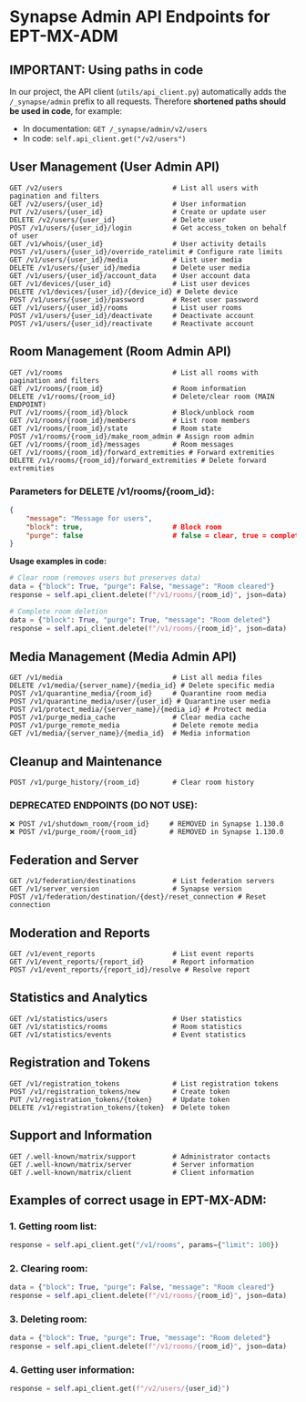 # Synapse Admin API Endpoints for EPT-MX-ADM

## IMPORTANT: Using paths in code
In our project, the API client (`utils/api_client.py`) automatically adds the `/_synapse/admin` prefix to all requests.
Therefore **shortened paths should be used in code**, for example:
- In documentation: `GET /_synapse/admin/v2/users`
- In code: `self.api_client.get("/v2/users")`

## User Management (User Admin API)
```
GET /v2/users                           # List all users with pagination and filters
GET /v2/users/{user_id}                 # User information
PUT /v2/users/{user_id}                 # Create or update user
DELETE /v2/users/{user_id}              # Delete user
POST /v1/users/{user_id}/login          # Get access_token on behalf of user
GET /v1/whois/{user_id}                 # User activity details
POST /v1/users/{user_id}/override_ratelimit # Configure rate limits
GET /v1/users/{user_id}/media           # List user media
DELETE /v1/users/{user_id}/media        # Delete user media
GET /v1/users/{user_id}/account_data    # User account data
GET /v1/devices/{user_id}               # List user devices
DELETE /v1/devices/{user_id}/{device_id} # Delete device
POST /v1/users/{user_id}/password       # Reset user password
GET /v1/users/{user_id}/rooms           # List user rooms
POST /v1/users/{user_id}/deactivate     # Deactivate account
POST /v1/users/{user_id}/reactivate     # Reactivate account
```

## Room Management (Room Admin API)
```
GET /v1/rooms                           # List all rooms with pagination and filters
GET /v1/rooms/{room_id}                 # Room information
DELETE /v1/rooms/{room_id}              # Delete/clear room (MAIN ENDPOINT)
PUT /v1/rooms/{room_id}/block           # Block/unblock room
GET /v1/rooms/{room_id}/members         # List room members
GET /v1/rooms/{room_id}/state           # Room state
POST /v1/rooms/{room_id}/make_room_admin # Assign room admin
GET /v1/rooms/{room_id}/messages        # Room messages
GET /v1/rooms/{room_id}/forward_extremities # Forward extremities
DELETE /v1/rooms/{room_id}/forward_extremities # Delete forward extremities
```

### Parameters for DELETE /v1/rooms/{room_id}:
```json
{
    "message": "Message for users",
    "block": true,                      # Block room
    "purge": false                      # false = clear, true = complete deletion
}
```

**Usage examples in code:**
```python
# Clear room (removes users but preserves data)
data = {"block": True, "purge": False, "message": "Room cleared"}
response = self.api_client.delete(f"/v1/rooms/{room_id}", json=data)

# Complete room deletion
data = {"block": True, "purge": True, "message": "Room deleted"}
response = self.api_client.delete(f"/v1/rooms/{room_id}", json=data)
```

## Media Management (Media Admin API)
```
GET /v1/media                           # List all media files
DELETE /v1/media/{server_name}/{media_id} # Delete specific media
POST /v1/quarantine_media/{room_id}     # Quarantine room media
POST /v1/quarantine_media/user/{user_id} # Quarantine user media
POST /v1/protect_media/{server_name}/{media_id} # Protect media
POST /v1/purge_media_cache              # Clear media cache
POST /v1/purge_remote_media             # Delete remote media
GET /v1/media/{server_name}/{media_id}  # Media information
```

## Cleanup and Maintenance
```
POST /v1/purge_history/{room_id}        # Clear room history
```

### DEPRECATED ENDPOINTS (DO NOT USE):
```
❌ POST /v1/shutdown_room/{room_id}     # REMOVED in Synapse 1.130.0
❌ POST /v1/purge_room/{room_id}        # REMOVED in Synapse 1.130.0
```

## Federation and Server
```
GET /v1/federation/destinations         # List federation servers
GET /v1/server_version                  # Synapse version
POST /v1/federation/destination/{dest}/reset_connection # Reset connection
```

## Moderation and Reports
```
GET /v1/event_reports                   # List event reports
GET /v1/event_reports/{report_id}       # Report information
POST /v1/event_reports/{report_id}/resolve # Resolve report
```

## Statistics and Analytics
```
GET /v1/statistics/users                # User statistics
GET /v1/statistics/rooms                # Room statistics
GET /v1/statistics/events               # Event statistics
```

## Registration and Tokens
```
GET /v1/registration_tokens             # List registration tokens
POST /v1/registration_tokens/new        # Create token
PUT /v1/registration_tokens/{token}     # Update token
DELETE /v1/registration_tokens/{token}  # Delete token
```

## Support and Information
```
GET /.well-known/matrix/support         # Administrator contacts
GET /.well-known/matrix/server          # Server information
GET /.well-known/matrix/client          # Client information
```

## Examples of correct usage in EPT-MX-ADM:

### 1. Getting room list:
```python
response = self.api_client.get("/v1/rooms", params={"limit": 100})
```

### 2. Clearing room:
```python
data = {"block": True, "purge": False, "message": "Room cleared"}
response = self.api_client.delete(f"/v1/rooms/{room_id}", json=data)
```

### 3. Deleting room:
```python
data = {"block": True, "purge": True, "message": "Room deleted"}
response = self.api_client.delete(f"/v1/rooms/{room_id}", json=data)
```

### 4. Getting user information:
```python
response = self.api_client.get(f"/v2/users/{user_id}")
```